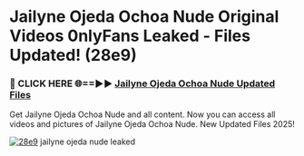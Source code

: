 # Jailyne Ojeda Ochoa Nude Original Videos 0nlyFans Leaked - Files Updated! (28e9)

<h3>🔴 CLICK HERE 🌐==►► <a href="https://tinyurl.com/5h6xmrr3" rel="nofollow">Jailyne Ojeda Ochoa Nude Updated Files</a></h3>

Get Jailyne Ojeda Ochoa Nude and all content. Now you can access all videos and pictures of Jailyne Ojeda Ochoa Nude. New Updated Files 2025!

[![28e9](https://i.imgur.com/KVD873Z.gif)](https://tinyurl.com/5h6xmrr3)
jailyne ojeda nude leaked